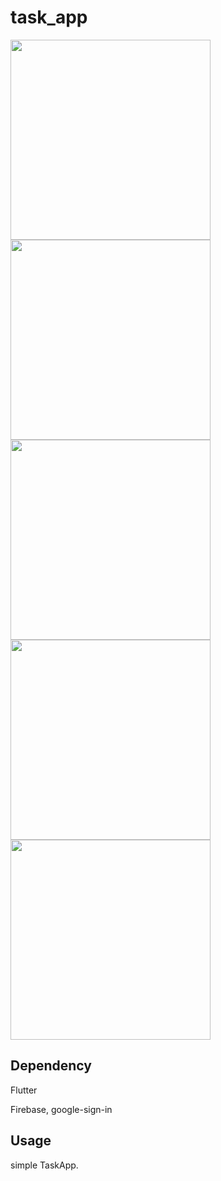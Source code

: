 # task_app

<img src="https://user-images.githubusercontent.com/45992316/98333427-11987080-2044-11eb-80fa-e29f035564da.png" width="320px">
<img src="https://user-images.githubusercontent.com/45992316/98334390-16f6ba80-2046-11eb-8be2-e01ae42998fa.png" width="320px">
<img src="https://user-images.githubusercontent.com/45992316/98334472-49a0b300-2046-11eb-8ed1-0b8cb9f52460.png" width="320px">
<img src="https://user-images.githubusercontent.com/45992316/98334485-4f969400-2046-11eb-8fcd-521ae942ec41.png" width="320px">
<img src="https://user-images.githubusercontent.com/45992316/98334510-5a512900-2046-11eb-862c-7aa8fadeacda.png" width="320px">

## Dependency
Flutter 

Firebase,
google-sign-in

## Usage
simple TaskApp.

